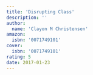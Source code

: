 ```yaml
---
title: 'Disrupting Class'
description: ''
author:
  name: 'Clayon M Christensen'
amazon:
  isbn: '0071749101'
cover:
  isbn: '0071749101'
rating: 5
date: 2017-01-23
---
```

